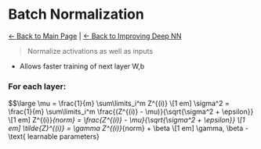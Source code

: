 # Batch Normalization
[← Back to Main Page](../../../README.md) | [← Back to Improving Deep NN](../README.md)

> Normalize activations as well as inputs
- Allows faster training of next layer W,b

### For each layer:

$$\large \mu = \frac{1}{m} \sum\limits_i^m Z^{(i)} \\[1 em]
\sigma^2 = \frac{1}{m} \sum\limits_i^m \frac{(Z^{(i)} - \mu)}{\sqrt{\sigma^2 + \epsilon}} \\[1 em]
Z^{(i)}_{norm} = \frac{Z^{(i)} - \mu}{\sqrt{\sigma^2 + \epsilon}} \\[1 em]
\tilde{Z}^{(i)} = \gamma Z^{(i)}_{norm} + \beta \\[1 em]
 \gamma, \beta - \text{ learnable parameters}



